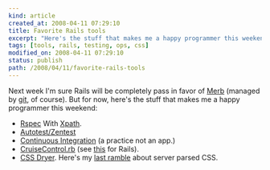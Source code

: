 ```yaml
---
kind: article
created_at: 2008-04-11 07:29:10
title: Favorite Rails tools
excerpt: "Here's the stuff that makes me a happy programmer this weekend:"
tags: [tools, rails, testing, ops, css]
modified_on: 2008-04-11 07:29:10
status: publish 
path: /2008/04/11/favorite-rails-tools
---
```


Next week I'm sure Rails will be completely pass in favor of <a href="http://merbivore.com/">Merb</a> (managed by <a href="http://git.or.cz/">git</a>, of course). But for now, here's the stuff that makes me a happy programmer this weekend:
<ul>

<li><a href="http://rspec.info/">Rspec</a> With <a href="http://en.wikipedia.org/wiki/XPath">Xpath</a>.</li>

<li><a href="http://nubyonrails.com/articles/autotest-rails">Autotest/Zentest</a></li>

<li><a href="http://martinfowler.com/articles/continuousIntegration.html">Continuous Integration</a> (a  practice not an app.)</li>

<li><a href="http://cruisecontrolrb.thoughtworks.com/">CruiseControl.rb</a> (see <a href="http://selenium-on-rails.openqa.org/">this</a> for Rails).</li>

<li><a href="http://agilewebdevelopment.com/plugins/css_dryer">CSS Dryer</a>. Here's my <a href="/2007/12/16/the-future-of-css-here-its-just-not-evenly-distributed.html">last ramble</a> about server parsed CSS.</li>
</ul>




